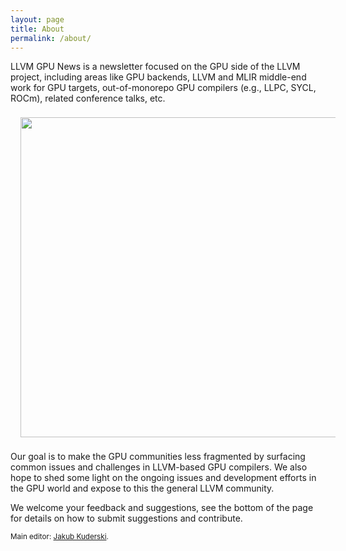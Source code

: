 ```yaml
---
layout: page
title: About
permalink: /about/
---
```


LLVM GPU News is a newsletter focused on the GPU side of the LLVM project, including areas like GPU backends, LLVM and MLIR middle-end work for GPU targets, out-of-monorepo GPU compilers (e.g., LLPC, SYCL, ROCm), related conference talks, etc.

<div style="text-align:center">
    <img src="/assets/images/gpu-dragon-logo-website.svg" width="512px" style="margin-left:16px;margin-top:8px;margin-bottom:8px"/>
</div>

Our goal is to make the GPU communities less fragmented by surfacing common issues and challenges in LLVM-based GPU compilers. We also hope to shed some light on the ongoing issues and development efforts in the GPU world and expose to this the general LLVM community.

We welcome your feedback and suggestions, see the bottom of the page for details on how to submit suggestions and contribute.

<sub>Main editor: [Jakub Kuderski](https://github.com/kuhar).</sub>